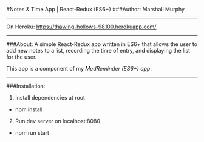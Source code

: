 #Notes & Time App | React-Redux (ES6+)
###Author: Marshall Murphy

---

On Heroku: https://thawing-hollows-98100.herokuapp.com/

---

###About:
A simple React-Redux app written in ES6+ that allows the user to add new notes to a list, recording the time of entry, and displaying the list for the user.

This app is a component of my *MedReminder (ES6+) app*.

---

###Installation:
1. Install dependencies at root
  * npm install

2. Run dev server on localhost:8080
  * npm run start
